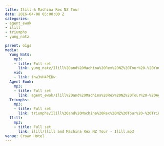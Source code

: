 ```yaml
---
title: Ilill & Machina Rex NZ Tour
date: 2016-04-08 05:00:00 Z
categories:
- agent_ewok
- ilill
- triumphs
- yung_natz

parent: Gigs
media:
  Yung Nat$:
    mp3:
    - title: Full set
      link: yung_natz/Ilill%20and%20Machina%20Rex%20NZ%20Tour%20-%20Yung%20Nat$.mp3
    vid:
    - link: ihw3vH4PEDw
  Agent Ewok:
    mp3:
    - title: Full set
      link: agent_ewok/Ilill%20and%20Machina%20Rex%20NZ%20Tour%20-%20Agent%20Ewok.mp3
  Triumphs:
    mp3:
    - title: Full set
      link: triumphs/Ilill%20and%20Machina%20Rex%20NZ%20Tour%20-%20Triumphs.mp3
  Ilill:
    mp3:
    - title: Full set
      link: ilill/llill and Machina Rex NZ Tour - Ilill.mp3
venue: Crown Hotel
---
```



